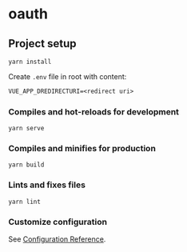 # oauth

## Project setup
```
yarn install
```

Create `.env` file in root with content:

```txt
VUE_APP_DREDIRECTURI=<redirect uri>
```

### Compiles and hot-reloads for development
```
yarn serve
```

### Compiles and minifies for production
```
yarn build
```

### Lints and fixes files
```
yarn lint
```

### Customize configuration
See [Configuration Reference](https://cli.vuejs.org/config/).
